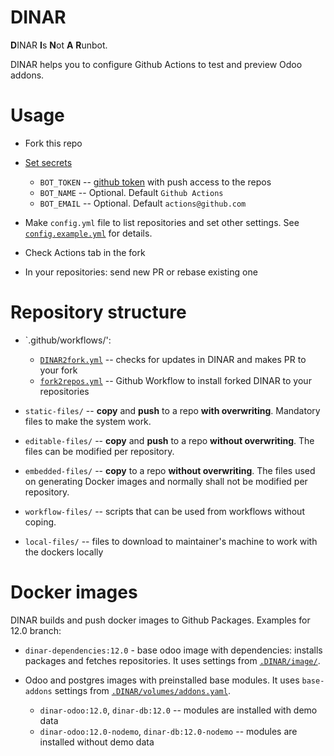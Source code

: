 # DINAR

**D**INAR **I**s **N**ot **A** **R**unbot.

DINAR helps you to configure Github Actions to test and preview Odoo addons.

# Usage

* Fork this repo
* [Set secrets](https://help.github.com/en/actions/automating-your-workflow-with-github-actions/creating-and-using-encrypted-secrets#creating-encrypted-secrets) 

  * `BOT_TOKEN` -- [github token](https://help.github.com/en/github/authenticating-to-github/creating-a-personal-access-token-for-the-command-line) with push access to the repos
  * `BOT_NAME` -- Optional. Default `Github Actions`
  * `BOT_EMAIL` -- Optional. Default `actions@github.com`
* Make `config.yml` file to list repositories and set other settings. See [`config.example.yml`](config.example.yml) for details.
* Check Actions tab in the fork
* In your repositories: send new PR or rebase existing one

# Repository structure

* `.github/workflows/':

  * [`DINAR2fork.yml`](.github/workflows/DINAR2fork.yml) -- checks for updates in DINAR and makes PR to your fork
  * [`fork2repos.yml`](.github/workflows/fork2repos.yml) -- Github Workflow to install forked DINAR to your repositories
* `static-files/` -- **copy** and **push** to a repo **with overwriting**. Mandatory files to make the system work.
* `editable-files/` -- **copy** and **push** to a repo **without overwriting**. The files can be modified per repository.
* `embedded-files/` -- **copy** to a repo **without overwriting**. The files used on generating Docker images and normally shall not be modified per repository.
* `workflow-files/` -- scripts that can be used from workflows without coping.
* `local-files/` -- files to download to maintainer's machine to work with the dockers locally

# Docker images

DINAR builds and push docker images to Github Packages. Examples for 12.0 branch:

* `dinar-dependencies:12.0` - base odoo image with dependencies: installs packages and fetches repositories. It uses settings from [`.DINAR/image/`](editable-files/.DINAR/image/dependencies/).
* Odoo and postgres images with preinstalled base modules. It uses `base-addons` settings from [`.DINAR/volumes/addons.yaml`](editable-files/.DINAR/volumes/addons.yaml). 

  * `dinar-odoo:12.0`, `dinar-db:12.0` -- modules are installed with demo data
  * `dinar-odoo:12.0-nodemo`, `dinar-db:12.0-nodemo` -- modules are installed without demo data 
